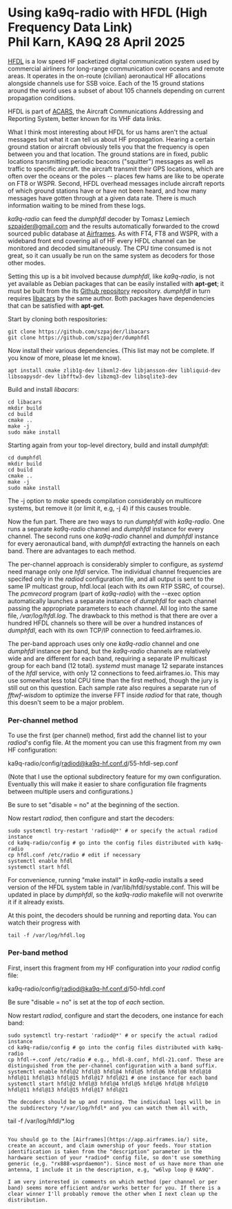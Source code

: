 Using ka9q-radio with HFDL (High Frequency Data Link)  
Phil Karn, KA9Q 28 April 2025
=====================================================

[HFDL](https://en.wikipedia.org/wiki/High_Frequency_Data_Link) is a low speed HF packetized digital communication system used by commercial airliners for long-range communication over oceans and remote areas. It operates in the on-route (civilian) aeronautical HF allocations alongside channels use for SSB voice. Each of the 15 ground stations around the world uses a subset of about 105 channels depending on current propagation conditions.

HFDL is part of [ACARS](https://en.wikipedia.org/wiki/ACARS), the Aircraft Communications Addressing and Reporting System, better known for its VHF data links.

What I think most interesting about HFDL for us hams aren't the actual messages but what it can tell us about HF propagation. Hearing a certain ground station or aircraft obviously tells you that the frequency is open between you and that location. The ground stations are in fixed, public locations transmitting periodic beacons ("squitter") messages as well as traffic to specific aircraft. the aircraft transmit their GPS locations, which are often over the oceans or the poles -- places few hams are like to be operate on FT8 or WSPR. Second, HFDL overhead messages include aircraft reports of which ground stations have or have not been heard, and how many messages have gotten through at a given data rate. There is much information waiting to be mined from these logs.

*ka9q-radio* can feed the *dumphfdl* decoder by Tomasz Lemiech szpajder@gmail.com and the results automatically forwarded to the crowd sourced public database at [Airframes](https://app.airframes.io/). As with FT4, FT8 and WSPR, with a wideband front end covering all of HF every HFDL channel can be monitored and decoded simultaneously. The CPU time consumed is not great, so it can usually be run on the same system as decoders for those other modes.

Setting this up is a bit involved because *dumphfdl*, like *ka9q-radio*, is not yet available as Debian packages that can be easily installed with **apt-get**; it must be built from the its [Github repository](https://github.com/szpajder/dumphfdl) repository. *dumphfdl* in turn requires [libacars](https://github.com/szpajder/libacars) by the same author. Both packages have dependencies that can be satisfied with **apt-get**.

Start by cloning both respositories:
```
git clone https://github.com/szpajder/libacars
git clone https://github.com/szpajder/dumphfdl
```

Now install their various dependencies. (This list may not be complete. If you know of more, please let me know).
```
apt install cmake zlib1g-dev libxml2-dev libjansson-dev libliquid-dev libsoapysdr-dev libfftw3-dev libzmq3-dev libsqlite3-dev

```

Build and install *libacars*:
```
cd libacars
mkdir build
cd build
cmake ..
make -j
sudo make install
```

Starting again from your top-level directory, build and install *dumphfdl*:
```
cd dumphfdl
mkdir build
cd build
cmake ..
make -j
sudo make install
```
The -j option to *make* speeds compilation considerably on multicore systems, but remove it (or limit it, e.g, -j 4) if this causes trouble.

Now the fun part. There are two ways to run *dumphfdl* with *ka9q-radio*. One runs a separate *ka9q-radio* channel and *dumphfdl* instance for every channel. The second runs one *ka9q-radio* channel and *dumphfdl* instance for every aeronautical band, with *dumphfdl* extracting the hannels on each band. There are advantages to each method.

The per-channel approach is considerably simpler to configure, as *systemd* need manage only one *hfdl* service. The individual channel frequencies are specifed only in the *radiod* configuration file, and all output is sent to the same IP multicast group, hfdl.local (each with its own RTP SSRC, of course). The *pcmrecord* program (part of *ka9q-radio*) with the --exec option automatically launches a separate instance of *dumphfdl* for each channel passing the appropriate parameters to each channel. All log into the same file, */var/log/hfdl.log*. The drawback to this method is that there are over a hundred HFDL channels so there will be over a hundred instances of *dumphfdl*, each with its own TCP/IP connection to feed.airframes.io.

The per-band approach uses only one *ka9q-radio* channel and one *dumphfdl* instance per band, but the *ka9q-radio* channels are relatively wide and are different for each band, requiring a separate IP multicast group for each band (12 total). *systemd* must manage 12 separate instances of the *hfdl* service, with only 12 connections to feed.airframes.io. This may use somewhat less total CPU time than the first method, though the jury is still out on this question. Each sample rate also requires a separate run of *fftwf-wisdom* to optimize the inverse FFT inside *radiod* for that rate, though this doesn't seem to be a major problem.

### Per-channel method

To use the first (per channel) method, first add the channel list to your *radiod*'s config file. At the moment you can use this fragment from my own HF configuration:

ka9q-radio/config/radiod@ka9q-hf.conf.d/55-hfdl-sep.conf

(Note that I use the optional subdirectory feature for my own configuration. Eventually this will make it easier to share configuration file fragments between multiple users and configurations.)

Be sure to set "disable = no" at the beginning of the section.

Now restart *radiod*, then configure and start the decoders:

```
sudo systemctl try-restart 'radiod@*' # or specify the actual radiod instance
cd ka9q-radio/config # go into the config files distributed with ka9q-radio
cp hfdl.conf /etc/radio # edit if necessary
systemctl enable hfdl
systemctl start hfdl
```

For convenience, running "make install" in *ka9q-radio* installs a seed version of the HFDL system table in /var/lib/hfdl/systable.conf. This will be updated in place by *dumphfdl*, so the *ka9q-radio* makefile will not overwrite it if it already exists.

At this point, the decoders should be running and reporting data. You can watch their progress with
```
tail -f /var/log/hfdl.log
```

### Per-band method

First, insert this fragment from my HF configuration into your *radiod* config file:

ka9q-radio/config/radiod@ka9q-hf.conf.d/50-hfdl.conf

Be sure "disable = no" is set at the top of *each* section.

Now restart *radiod*, configure and start the decoders, one instance for each band:

```
sudo systemctl try-restart 'radiod@*' # or specify the actual radiod instance
cd ka9q-radio/config # go into the config files distributed with ka9q-radio
cp hfdl-+.conf /etc/radio # e.g., hfdl-8.conf, hfdl-21.conf. These are distinguished from the per-channel configuration with a band suffix.
systemctl enable hfdl@2 hfdl@3 hfdl@4 hfdl@5 hfdl@6 hfdl@8 hfdl@10 hfdl@11 hfdl@13 hfdl@15 hfdl@17 hfdl@21 # one instance for each band
systemctl start hfdl@2 hfdl@3 hfdl@4 hfdl@5 hfdl@6 hfdl@8 hfdl@10 hfdl@11 hfdl@13 hfdl@15 hfdl@17 hfdl@21 

The decoders should be up and running. The individual logs will be in the subdirectory */var/log/hfdl* and you can watch them all with,
```
tail -f /var/log/hfdl/*.log
```

You should go to the [Airframes](https://app.airframes.io/) site, create an account, and claim ownership of your feeds. Your station identification is taken from the "description" parameter in the hardware section of your *radiod* config file, so don't use something generic (e,g. "rx888-wsprdaemon"). Since most of us have more than one antenna, I include it in the description, e.g, "w6lvp loop @ KA9Q".

I am very interested in comments on which method (per channel or per band) seems more efficient and/or works better for you. If there is a clear winner I'll probably remove the other when I next clean up the distribution.


